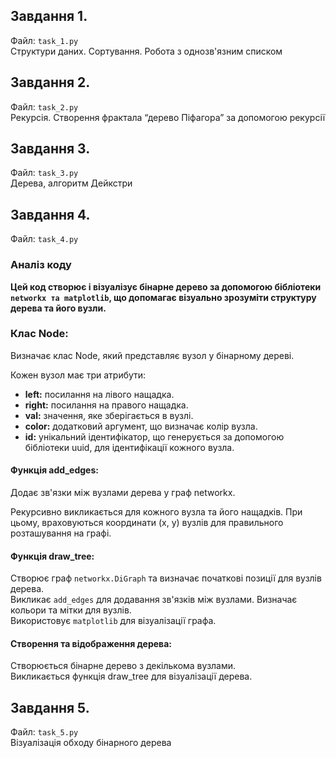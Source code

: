 ## Завдання 1. 
Файл: `task_1.py`<br>
Структури даних. Сортування. Робота з однозв'язним списком

## Завдання 2. 
Файл: `task_2.py`<br>
Рекурсія. Створення фрактала “дерево Піфагора” за допомогою рекурсії

## Завдання 3. 
Файл: `task_3.py`<br>
Дерева, алгоритм Дейкстри

## Завдання 4. 
Файл: `task_4.py`<br>
### Аналіз коду
**Цей код створює і візуалізує бінарне дерево за допомогою бібліотеки `networkx та matplotlib`, що допомагає візуально зрозуміти структуру дерева та його вузли.**

### Клас Node:

Визначає клас Node, який представляє вузол у бінарному дереві.

Кожен вузол має три атрибути:
- **left:** посилання на лівого нащадка.
- **right:** посилання на правого нащадка.
- **val:** значення, яке зберігається в вузлі.
- **color:** додатковий аргумент, що визначає колір вузла.
- **id:** унікальний ідентифікатор, що генерується за допомогою бібліотеки uuid, для ідентифікації кожного вузла.

#### Функція add_edges:

Додає зв'язки між вузлами дерева у граф networkx.

Рекурсивно викликається для кожного вузла та його нащадків.
При цьому, враховуються координати (x, y) вузлів для правильного розташування на графі.

#### Функція draw_tree:

Створює граф `networkx.DiGraph` та визначає початкові позиції для вузлів дерева.<br>
Викликає `add_edges` для додавання зв'язків між вузлами.
Визначає кольори та мітки для вузлів.<br>
Використовує `matplotlib` для візуалізації графа.

#### Створення та відображення дерева:

Створюється бінарне дерево з декількома вузлами.<br>
Викликається функція draw_tree для візуалізації дерева.<br>

## Завдання 5. 
Файл: `task_5.py`<br>
Візуалізація обходу бінарного дерева